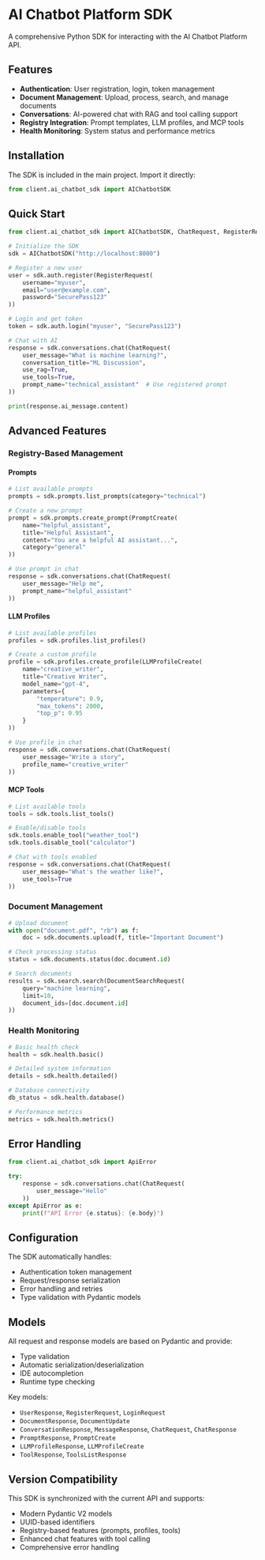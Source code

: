 # AI Chatbot Platform SDK

A comprehensive Python SDK for interacting with the AI Chatbot Platform API.

## Features

- **Authentication**: User registration, login, token management
- **Document Management**: Upload, process, search, and manage documents
- **Conversations**: AI-powered chat with RAG and tool calling support
- **Registry Integration**: Prompt templates, LLM profiles, and MCP tools
- **Health Monitoring**: System status and performance metrics

## Installation

The SDK is included in the main project. Import it directly:

```python
from client.ai_chatbot_sdk import AIChatbotSDK
```

## Quick Start

```python
from client.ai_chatbot_sdk import AIChatbotSDK, ChatRequest, RegisterRequest

# Initialize the SDK
sdk = AIChatbotSDK("http://localhost:8000")

# Register a new user
user = sdk.auth.register(RegisterRequest(
    username="myuser",
    email="user@example.com",
    password="SecurePass123"
))

# Login and get token
token = sdk.auth.login("myuser", "SecurePass123")

# Chat with AI
response = sdk.conversations.chat(ChatRequest(
    user_message="What is machine learning?",
    conversation_title="ML Discussion",
    use_rag=True,
    use_tools=True,
    prompt_name="technical_assistant"  # Use registered prompt
))

print(response.ai_message.content)
```

## Advanced Features

### Registry-Based Management

#### Prompts
```python
# List available prompts
prompts = sdk.prompts.list_prompts(category="technical")

# Create a new prompt
prompt = sdk.prompts.create_prompt(PromptCreate(
    name="helpful_assistant",
    title="Helpful Assistant",
    content="You are a helpful AI assistant...",
    category="general"
))

# Use prompt in chat
response = sdk.conversations.chat(ChatRequest(
    user_message="Help me",
    prompt_name="helpful_assistant"
))
```

#### LLM Profiles
```python
# List available profiles
profiles = sdk.profiles.list_profiles()

# Create a custom profile
profile = sdk.profiles.create_profile(LLMProfileCreate(
    name="creative_writer",
    title="Creative Writer",
    model_name="gpt-4",
    parameters={
        "temperature": 0.9,
        "max_tokens": 2000,
        "top_p": 0.95
    }
))

# Use profile in chat
response = sdk.conversations.chat(ChatRequest(
    user_message="Write a story",
    profile_name="creative_writer"
))
```

#### MCP Tools
```python
# List available tools
tools = sdk.tools.list_tools()

# Enable/disable tools
sdk.tools.enable_tool("weather_tool")
sdk.tools.disable_tool("calculator")

# Chat with tools enabled
response = sdk.conversations.chat(ChatRequest(
    user_message="What's the weather like?",
    use_tools=True
))
```

### Document Management

```python
# Upload document
with open("document.pdf", "rb") as f:
    doc = sdk.documents.upload(f, title="Important Document")

# Check processing status
status = sdk.documents.status(doc.document.id)

# Search documents
results = sdk.search.search(DocumentSearchRequest(
    query="machine learning",
    limit=10,
    document_ids=[doc.document.id]
))
```

### Health Monitoring

```python
# Basic health check
health = sdk.health.basic()

# Detailed system information
details = sdk.health.detailed()

# Database connectivity
db_status = sdk.health.database()

# Performance metrics
metrics = sdk.health.metrics()
```

## Error Handling

```python
from client.ai_chatbot_sdk import ApiError

try:
    response = sdk.conversations.chat(ChatRequest(
        user_message="Hello"
    ))
except ApiError as e:
    print(f"API Error {e.status}: {e.body}")
```

## Configuration

The SDK automatically handles:
- Authentication token management
- Request/response serialization
- Error handling and retries
- Type validation with Pydantic models

## Models

All request and response models are based on Pydantic and provide:
- Type validation
- Automatic serialization/deserialization
- IDE autocompletion
- Runtime type checking

Key models:
- `UserResponse`, `RegisterRequest`, `LoginRequest`
- `DocumentResponse`, `DocumentUpdate`
- `ConversationResponse`, `MessageResponse`, `ChatRequest`, `ChatResponse`
- `PromptResponse`, `PromptCreate`
- `LLMProfileResponse`, `LLMProfileCreate`
- `ToolResponse`, `ToolsListResponse`

## Version Compatibility

This SDK is synchronized with the current API and supports:
- Modern Pydantic V2 models
- UUID-based identifiers
- Registry-based features (prompts, profiles, tools)
- Enhanced chat features with tool calling
- Comprehensive error handling